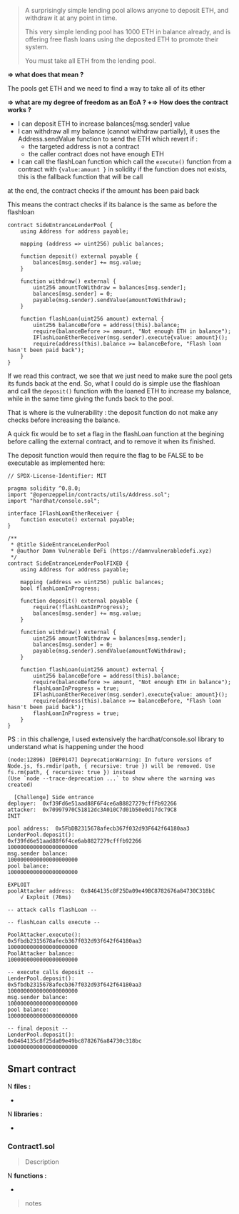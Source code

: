> A surprisingly simple lending pool allows anyone to deposit ETH, and withdraw it at any point in time.
> 
> 
> This very simple lending pool has 1000 ETH in balance already, and is offering free flash loans using the deposited ETH to promote their system.
> 
> You must take all ETH from the lending pool.
> 

**⇒ what does that mean ?** 

The pools get ETH and we need to find a way to take all of its ether

**⇒ what are my degree of freedom as an EoA ?
+⇒  How does the contract works ?**

- I can deposit ETH to increase balances[msg.sender] value
- I can withdraw all my balance (cannot withdraw partially), it uses the Address.sendValue function to send the ETH which revert if :
    - the targeted address is not a contract
    - the caller contract does not have enough ETH
- I can call the flashLoan function which call the `execute()` function from a contract with `{value:amount }` 
in solidity if the function does not exists, this is the fallback function that will be call

at the end, the contract checks if the amount has been paid back

This means the contract checks if its balance is the same as before the flashloan 

```solidity
contract SideEntranceLenderPool {
    using Address for address payable;

    mapping (address => uint256) public balances;

    function deposit() external payable {
        balances[msg.sender] += msg.value;
    }

    function withdraw() external {
        uint256 amountToWithdraw = balances[msg.sender];
        balances[msg.sender] = 0;
        payable(msg.sender).sendValue(amountToWithdraw);
    }

    function flashLoan(uint256 amount) external {
        uint256 balanceBefore = address(this).balance;
        require(balanceBefore >= amount, "Not enough ETH in balance");
        IFlashLoanEtherReceiver(msg.sender).execute{value: amount}();
        require(address(this).balance >= balanceBefore, "Flash loan hasn't been paid back");        
    }
}
```

If we read this contract, we see that we just need to make sure the pool gets its funds back at the end. 
So, what I could do is simple use the flashloan and call the `deposit()` function with the loaned ETH to increase my balance, while in the same time giving the funds back to the pool.

That is where is the vulnerability : the deposit function do not make any checks before increasing the balance.

A quick fix would be to set a flag in the flashLoan function at the begining before calling the external contract, and to remove it when its finished. 

The deposit function would then require the flag to be FALSE to be executable as implemented here:

```solidity
// SPDX-License-Identifier: MIT

pragma solidity ^0.8.0;
import "@openzeppelin/contracts/utils/Address.sol";
import "hardhat/console.sol";

interface IFlashLoanEtherReceiver {
    function execute() external payable;
}

/**
 * @title SideEntranceLenderPool
 * @author Damn Vulnerable DeFi (https://damnvulnerabledefi.xyz)
 */
contract SideEntranceLenderPoolFIXED {
    using Address for address payable;

    mapping (address => uint256) public balances;
    bool flashLoanInProgress;

    function deposit() external payable {
        require(!flashLoanInProgress);
        balances[msg.sender] += msg.value;
    }

    function withdraw() external {
        uint256 amountToWithdraw = balances[msg.sender];
        balances[msg.sender] = 0;
        payable(msg.sender).sendValue(amountToWithdraw);
    }

    function flashLoan(uint256 amount) external {
        uint256 balanceBefore = address(this).balance;
        require(balanceBefore >= amount, "Not enough ETH in balance");
        flashLoanInProgress = true;
        IFlashLoanEtherReceiver(msg.sender).execute{value: amount}();
        require(address(this).balance >= balanceBefore, "Flash loan hasn't been paid back"); 
        flashLoanInProgress = true;
    }
}
```

PS : in this challenge, I used extensively the hardhat/console.sol library to understand what is happening under the hood

```solidity
(node:12896) [DEP0147] DeprecationWarning: In future versions of Node.js, fs.rmdir(path, { recursive: true }) will be removed. Use fs.rm(path, { recursive: true }) instead
(Use `node --trace-deprecation ...` to show where the warning was created)

  [Challenge] Side entrance
deployer:  0xf39Fd6e51aad88F6F4ce6aB8827279cffFb92266
attacker:  0x70997970C51812dc3A010C7d01b50e0d17dc79C8
INIT

pool address:  0x5FbDB2315678afecb367f032d93F642f64180aa3
LenderPool.deposit():
0xf39fd6e51aad88f6f4ce6ab8827279cfffb92266
1000000000000000000000
msg.sender balance:
1000000000000000000000
pool balance:
1000000000000000000000

EXPLOIT
poolAttacker address:  0x8464135c8F25Da09e49BC8782676a84730C318bC
    √ Exploit (76ms)

-- attack calls flashLoan --

-- flashLoan calls execute --

PoolAttacker.execute():
0x5fbdb2315678afecb367f032d93f642f64180aa3
1000000000000000000000
PoolAttacker balance:
1000000000000000000000

-- execute calls deposit --
LenderPool.deposit():
0x5fbdb2315678afecb367f032d93f642f64180aa3
1000000000000000000000
msg.sender balance:
1000000000000000000000
pool balance:
1000000000000000000000

-- final deposit --
LenderPool.deposit():
0x8464135c8f25da09e49bc8782676a84730c318bc
1000000000000000000000
```

## Smart contract

N **files :**

- 

N **libraries :**

- 

### Contract1.sol

> Description
> 

N **functions :**

- 

> notes
>